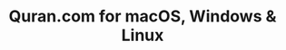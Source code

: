 ---
name: Quran.com
url: 'https://quran.com'
category: Reference
title: 'Quran.com for macOS, Windows & Linux'
key: quran

---